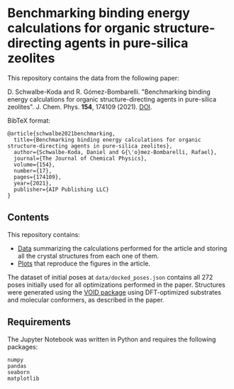 # Benchmarking binding energy calculations for organic structure-directing agents in pure-silica zeolites

This repository contains the data from the following paper:

D. Schwalbe-Koda and R. Gómez-Bombarelli. "Benchmarking binding energy calculations for organic structure-directing agents in pure-silica zeolites". J. Chem. Phys. **154**, 174109 (2021). [DOI](https://doi.org/10.1063/5.0044927).

BibTeX format:
```
@article{schwalbe2021benchmarking,
  title={Benchmarking binding energy calculations for organic structure-directing agents in pure-silica zeolites},
  author={Schwalbe-Koda, Daniel and G{\'o}mez-Bombarelli, Rafael},
  journal={The Journal of Chemical Physics},
  volume={154},
  number={17},
  pages={174109},
  year={2021},
  publisher={AIP Publishing LLC}
}
```

## Contents

This repository contains:

* [Data](data/) summarizing the calculations performed for the article and storing all the crystal structures from each one of them.
* [Plots](plots.ipynb) that reproduce the figures in the article.

The dataset of initial poses at `data/docked_poses.json` contains all 272 poses initially used for all optimizations performed in the paper. Structures were generated using the [VOID package](https://github.com/learningmatter-mit/VOID) using DFT-optimized substrates and molecular conformers, as described in the paper.

## Requirements

The Jupyter Notebook was written in Python and requires the following packages:

```
numpy
pandas
seaborn
matplotlib
```
